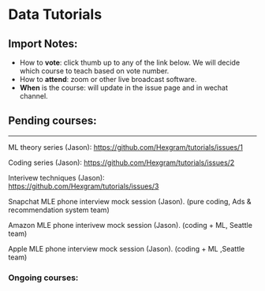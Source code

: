 # Data Tutorials

## Import Notes:

* How to **vote**: click thumb up to any of the link below. We will decide which course to teach based on vote number.
* How to **attend**: zoom or other live broadcast software.
* **When** is the course: will update in the issue page and in wechat channel.

## Pending courses:
--------

ML theory series (Jason): https://github.com/Hexgram/tutorials/issues/1

Coding series (Jason): https://github.com/Hexgram/tutorials/issues/2

Interivew techniques (Jason): https://github.com/Hexgram/tutorials/issues/3

Snapchat MLE phone interview mock session (Jason). (pure coding, Ads & recommendation system team)

Amazon MLE phone interivew mock session (Jason). (coding + ML, Seattle team)

Apple MLE phone interview mock session (Jason). (coding + ML ,Seattle team)


### Ongoing courses:

